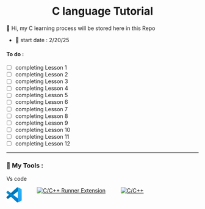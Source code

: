 ## <h1 align="center"> C language Tutorial </h1>

👋 Hi, my C learning process will be stored here in this Repo

- 🚀 start date : 2/20/25
  <!-- - 🌱 -->
  <!-- - ⚡ -->
  <!-- - 🏷️ -->

#### To do :

- [ ] completing Lesson 1
- [ ] completing Lesson 2
- [ ] completing Lesson 3
- [ ] completing Lesson 4
- [ ] completing Lesson 5
- [ ] completing Lesson 6
- [ ] completing Lesson 7
- [ ] completing Lesson 8
- [ ] completing Lesson 9
- [ ] completing Lesson 10
- [ ] completing Lesson 11
- [ ] completing Lesson 12

---

### 🧰 My Tools :

Vs code

<div style="display: flex; flex-direction: row; gap: 40px;">
  <div>
    <a href="https://code.visualstudio.com/" target="_blank" rel="noreferrer">
    <img
      src="https://raw.githubusercontent.com/devicons/devicon/master/icons/vscode/vscode-original.svg"
      alt="vscode"
      width="40"
      height="40"
    />
    </a>
  </div>
  <div>
    <a href="https://marketplace.visualstudio.com/items?itemName=franneck94.c-cpp-runner" target="_blank" rel="noreferrer" >
    <img  alt="C/C++ Runner Extension" src="https://franneck94.gallerycdn.vsassets.io/extensions/franneck94/c-cpp-runner/9.4.10/1739086200367/Microsoft.VisualStudio.Services.Icons.Default" width="40"
    height="40">
    </a>
  </div>
  <div>
    <a href="https://marketplace.visualstudio.com/items?itemName=ms-vscode.cpptools" target="_blank" rel="noreferrer" >
    <img class="image-display" alt="C/C++" src="https://ms-vscode.gallerycdn.vsassets.io/extensions/ms-vscode/cpptools/1.24.1/1739493821277/Microsoft.VisualStudio.Services.Icons.Default" width="40"
    height="40">
    </a>
  </div>
</div>

